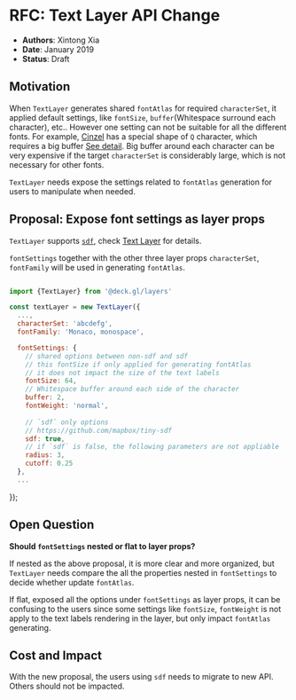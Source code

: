 # RFC: Text Layer API Change

* **Authors**: Xintong Xia 
* **Date**: January 2019
* **Status**: Draft 

## Motivation 

When `TextLayer` generates shared `fontAtlas` for required `characterSet`, it applied default settings, like 
`fontSize`, `buffer`(Whitespace surround each character), etc.. However one setting can not be suitable for 
all the different fonts. For example, [Cinzel](https://fonts.google.com/specimen/Cinzel) has a special shape 
of `Q` character, which requires a big buffer [See detail](https://github.com/uber/deck.gl/pull/2609). Big buffer around each character can be very expensive 
if the target `characterSet` is considerably large, which is not necessary for other fonts.

`TextLayer` needs expose the settings related to `fontAtlas` generation for users to manipulate when needed.

## Proposal: Expose font settings as layer props

`TextLayer` supports [`sdf`](https://github.com/mapbox/tiny-sdf), check [Text Layer](/docs/layers/text-layer.md) for details.

`fontSettings` together with the other three layer props `characterSet`, `fontFamily` will be used in generating `fontAtlas`.

```js

import {TextLayer} from '@deck.gl/layers'

const textLayer = new TextLayer({
  ...,
  characterSet: 'abcdefg',
  fontFamily: 'Monaco, monospace',

  fontSettings: {
    // shared options between non-sdf and sdf
    // this fontSize if only applied for generating fontAtlas
    // it does not impact the size of the text labels 
    fontSize: 64, 
    // Whitespace buffer around each side of the character
    buffer: 2,
    fontWeight: 'normal',
    
    // `sdf` only options
    // https://github.com/mapbox/tiny-sdf
    sdf: true,
    // if `sdf` is false, the following parameters are not appliable
    radius: 3,
    cutoff: 0.25
  },
  ...
```
});

## Open Question 

**Should `fontSettings` nested or flat to layer props?**

If nested as the above proposal, it is more clear and more organized, but `TextLayer` needs compare the all the
properties nested in `fontSettings` to decide whether update `fontAtlas`. 

If flat, exposed all the options under `fontSettings` as layer props, it can be confusing to the users since
some settings like `fontSize`, `fontWeight` is not apply to the text labels rendering in the layer,
but only impact `fontAtlas` generating.

## Cost and Impact
With the new proposal, the users using `sdf` needs to migrate to new API. Others should not be impacted.
